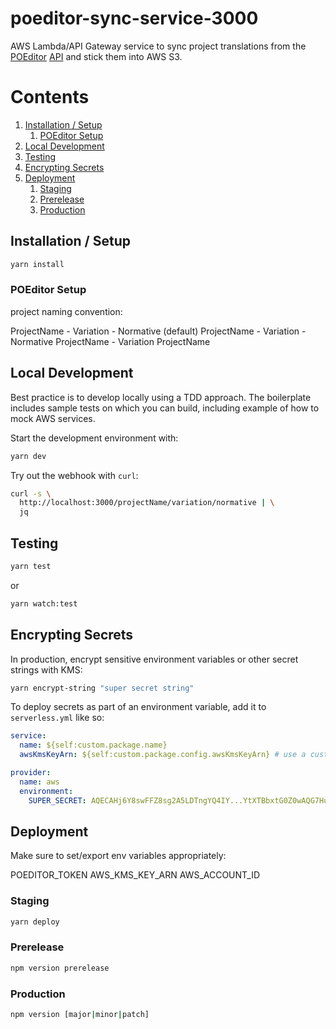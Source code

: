 # poeditor-sync-service-3000

AWS Lambda/API Gateway service to sync project translations from the
[POEditor](https://poeditor.com/) [API](https://poeditor.com/docs/api) and stick
them into AWS S3.

# Contents

1. [Installation / Setup](#installation--setup)
   1. [POEditor Setup](#poeditor-setup)
1. [Local Development](#local-development)
1. [Testing](#testing)
1. [Encrypting Secrets](#encrypting-secrets)
1. [Deployment](#deployment)
   1. [Staging](#staging)
   1. [Prerelease](#prerelease)
   1. [Production](#production)

## Installation / Setup

```sh
yarn install
```

### POEditor Setup

project naming convention:

ProjectName - Variation - Normative (default)
ProjectName - Variation - Normative
ProjectName - Variation
ProjectName

## Local Development

Best practice is to develop locally using a TDD approach. The boilerplate
includes sample tests on which you can build, including example of how to mock
AWS services.

Start the development environment with:

```sh
yarn dev
```

Try out the webhook with `curl`:

```sh
curl -s \
  http://localhost:3000/projectName/variation/normative | \
  jq
```

## Testing

```sh
yarn test
```

or

```sh
yarn watch:test
```

## Encrypting Secrets

In production, encrypt sensitive environment variables or other secret strings
with KMS:

```sh
yarn encrypt-string "super secret string"
```

To deploy secrets as part of an environment variable, add it to `serverless.yml`
like so:

```yaml
service:
  name: ${self:custom.package.name}
  awsKmsKeyArn: ${self:custom.package.config.awsKmsKeyArn} # use a custom kms key, defined in package.json

provider:
  name: aws
  environment:
    SUPER_SECRET: AQECAHj6Y8swFFZ8sg2A5LDTngYQ4IY...YtXTBbxtG0Z0wAQG7HuQ==
```

## Deployment

Make sure to set/export env variables appropriately:

POEDITOR_TOKEN
AWS_KMS_KEY_ARN
AWS_ACCOUNT_ID

### Staging

```sh
yarn deploy
```

### Prerelease

```sh
npm version prerelease
```

### Production

```sh
npm version [major|minor|patch]
```
